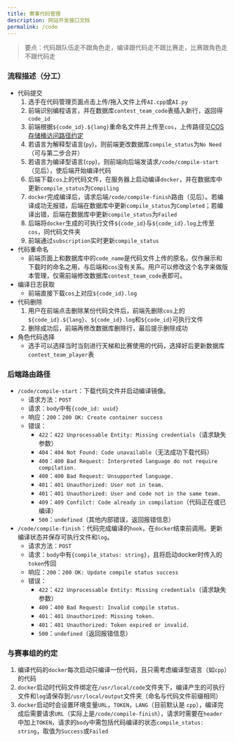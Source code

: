 ```yaml
---
title: 赛事代码管理
description: 网站开发接口文档
permalink: /code
---
```


> 要点：代码跟队伍走不跟角色走，编译跟代码走不跟比赛走，比赛跟角色走不跟代码走

### 流程描述（分工）

- 代码提交
  1. 选手在代码管理页面点击上传/拖入文件上传`AI.cpp`或`AI.py`
  2. 前端识别编程语言，并在数据库`contest_team_code`表插入新行，返回得`code_id`
  3. 前端根据`${code_id}.${lang}`重命名文件并上传至`cos`，上传路径见[COS存储桶访问路径约定](https://eesast.github.io/web/cos)
  4. 若语言为解释型语言(`py`)，则前端更改数据库`compile_status`为`No Need`（可与第二步合并）
  5. 若语言为编译型语言(`cpp`)，则前端向后端发请求`/code/compile-start`（见后），使后端开始编译代码
  6. 后端下载`cos`上的代码文件，在服务器上启动编译`docker`，并在数据库中更新`compile_status`为`Compiling`
  7. `docker`完成编译后，请求后端`/code/compile-finish`路由（见后）。若编译成功无报错，后端在数据库中更新`compile_status`为`Completed`；若编译出错，后端在数据库中更新`compile_status`为`Failed`
  8. 后端将`docker`生成的可执行文件`${code_id}`与`${code_id}.log`上传至`cos`，同代码文件夹
  9. 前端通过`subscription`实时更新`compile_status`
- 代码重命名
  - 前端页面上和数据库中的`code_name`是代码文件上传的原名，仅作展示和下载时的命名之用，与后端和`cos`没有关系。用户可以修改这个名字来做版本管理，仅需前端修改数据库`contest_team_code`表即可。
- 编译日志获取
  - 前端直接下载`cos`上对应`${code_id}.log`
- 代码删除
  1. 用户在前端点击删除某份代码文件后，前端先删除`cos`上的`${code_id}.${lang}`、`${code_id}.log`和`${code_id}`可执行文件
  2. 删除成功后，前端再修改数据库删除行，最后提示删除成功
- 角色代码选择
  - 选手可以选择当时当刻进行天梯和比赛使用的代码，选择好后更新数据库`contest_team_player`表

### 后端路由路径

- `/code/compile-start`：下载代码文件并启动编译镜像。
  - 请求方法：`POST`
  - 请求：`body`中有`{code_id: uuid}`
  - 响应：`200`：`200 OK: Create container success`
  - 错误：
    - `422`：`422 Unprocessable Entity: Missing credentials`（请求缺失参数）
    - `404`：`404 Not Found: Code unavailable`（无法成功下载代码）
    - `400`：`400 Bad Request: Interpreted language do not require compilation.`
    - `400`：`400 Bad Request: Unsupported language.`
    - `401`：`401 Unauthorized: User not in team.`
    - `401`：`401 Unauthorized: User and code not in the same team.`
    - `409`：`409 Confilct: Code already in compilation`（代码正在或已编译）
    - `500`：`undefined`（其他内部错误，返回报错信息）
- `/code/compile-finish`：代码完成编译的`hook`，在`docker`结束前调用。更新编译状态并保存可执行文件和`log`。
  - 请求方法：`POST`
  - 请求：`body`中有`{compile_status: string}`，且将启动docker时传入的`token`传回
  - 响应：`200`：`200 OK: Update compile status success`
  - 错误：
    - `422`：`422 Unprocessable Entity: Missing credentials`（请求缺失参数）
    - `400`：`400 Bad Request: Invalid compile status.`
    - `401`：`401 Unauthorized: Missing token.`
    - `401`：`401 Unauthorized: Token expired or invalid.`
    - `500`：`undefined`（返回报错信息）

### 与赛事组的约定

1. 编译代码的`docker`每次启动只编译一份代码，且只需考虑编译型语言（如`cpp`）的代码
2. `docker`启动时代码文件绑定在`/usr/local/code`文件夹下，编译产生的可执行文件和`log`请保存到`/usr/local/output`文件夹（命名与代码文件前缀相同）
3. `docker`启动时会设置环境变量`URL`，`TOKEN`，`LANG`（目前默认是 `cpp`），编译完成后需要请求`URL`（实际上是`/code/compile-finish`），请求时需要在`header`中加上`TOKEN`，请求的`body`中需包括代码编译的状态`compile_status: string`，取值为`Success`或`Failed`
